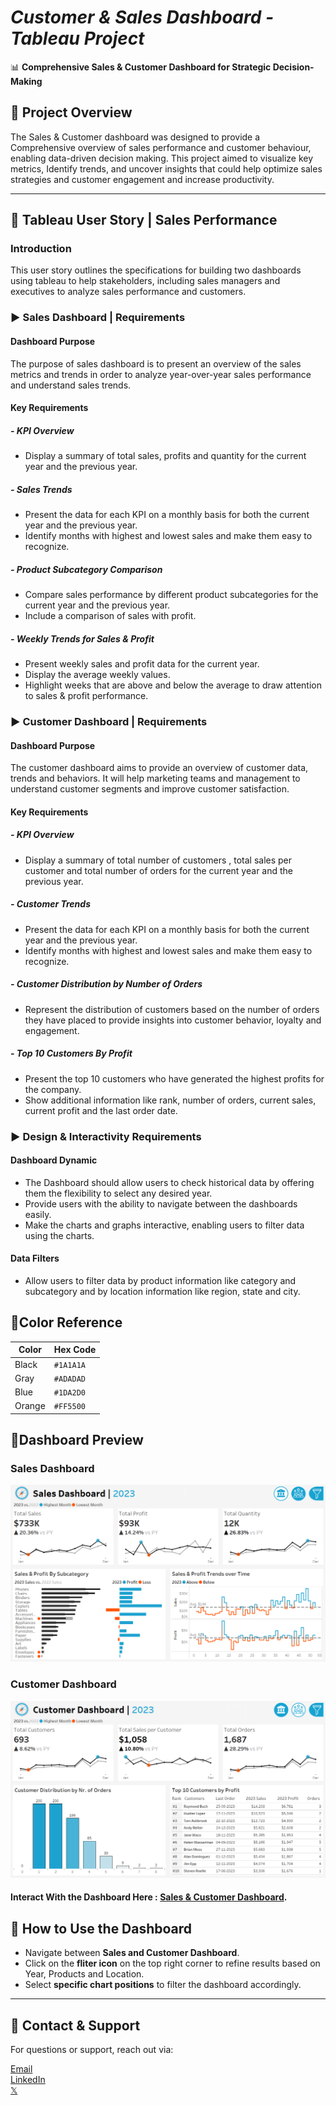 # *Customer & Sales Dashboard - Tableau Project*
📊 **Comprehensive Sales & Customer Dashboard for Strategic Decision-Making**  

## 📌 Project Overview
The Sales & Customer dashboard was designed to provide a Comprehensive overview of sales performance and customer behaviour, enabling data-driven decision making. This project aimed to visualize key metrics, Identify trends, and uncover insights that could help optimize sales strategies and customer engagement and increase productivity.  

---

## 📌 Tableau User Story | Sales Performance
### **Introduction**
This user story outlines the specifications for building two dashboards using tableau to help stakeholders, including sales managers and executives to analyze sales performance and customers. 
### **▶️ Sales Dashboard | Requirements**
#### **Dashboard Purpose**
The purpose of sales dashboard is to present an overview of the sales metrics and trends in order to analyze year-over-year sales performance and understand sales trends.
#### **Key Requirements**
##### **- KPI Overview**
- Display a summary of total sales, profits and quantity for the current year and the previous year.
##### **- Sales Trends**
- Present the data for each KPI on a monthly basis for both the current year and the previous year.  
- Identify months with highest and lowest sales and make them easy to recognize.  
##### **- Product Subcategory Comparison**
- Compare sales performance by different product subcategories for the current year and the previous year.  
- Include a comparison of sales with profit.
##### **- Weekly Trends for Sales & Profit**
- Present weekly sales and profit data for the current year.
- Display the average weekly values.
- Highlight weeks that are above and below the average to draw attention to sales & profit performance.

### **▶️ Customer Dashboard | Requirements**
#### **Dashboard Purpose**
The customer dashboard aims to provide an overview of customer data, trends and behaviors. It will help marketing teams and management to understand customer segments and improve customer satisfaction.
#### **Key Requirements**
##### **- KPI Overview**
- Display a summary of total number of customers , total sales per customer and total number of orders for the current year and the previous year.
##### **- Customer Trends**
- Present the data for each KPI on a monthly basis for both the current year and the previous year.
- Identify months with highest and lowest sales and make them easy to recognize.
##### **- Customer Distribution by Number of Orders**
- Represent the distribution of customers based on the number of orders they have placed to provide insights into customer behavior, loyalty and engagement.
##### **- Top 10 Customers By Profit**
- Present the top 10 customers who have generated the highest profits for the company.
- Show additional information like rank, number of orders, current sales, current profit and the last order date.

### **▶️ Design & Interactivity Requirements**
#### **Dashboard Dynamic**
- The Dashboard should allow users to check historical data by offering them the flexibility to select any desired year.
- Provide users with the ability to navigate between the dashboards easily.
- Make the charts and graphs interactive, enabling users to filter data using the charts.
#### **Data Filters**
- Allow users to filter data by product information like category and subcategory and by location information like region, state and city.

## 📌Color Reference

| Color           | Hex Code  |
|---------------|----------|
| Black         | `#1A1A1A` |
| Gray     | `#ADADAD` |
| Blue  | `#1DA2D0` |
| Orange  | `#FF5500` |

## 📌Dashboard Preview
### Sales Dashboard
![Sales](https://github.com/bijoypantu/Sales-Customer-Dashboard/blob/main/Icons%20&%20Images/Sales%20Dashboard%20Preview.png?raw=true)
### Customer Dashboard
![Customer](https://github.com/bijoypantu/Sales-Customer-Dashboard/blob/main/Icons%20&%20Images/Customer%20Dashboard%20Preview.png?raw=true)
#### **Interact With the Dashboard Here :** [Sales & Customer Dashboard](https://public.tableau.com/app/profile/bijoy.pantu/viz/SalesCustomerDashboard_17342639389560/SalesDashboard).

## 📌 How to Use the Dashboard
- Navigate between **Sales and Customer Dashboard**.
- Click on the **fliter icon** on the top right corner to refine results based on Year, Products and Location.
- Select **specific chart positions** to filter the dashboard accordingly.
---

## 📌 Contact & Support
For questions or support, reach out via:

[Email](bijoypantu176@gmail.com)  
[LinkedIn](https://www.linkedin.com/in/bijoypantu/)  
[𝕏](https://x.com/BijoyPantu)
